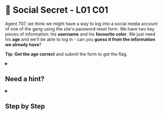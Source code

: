 # 🎂 Social Secret - L01 C01

Agent 707, we think we might have a way to log into a social media account of one of the gang using the site's password reset form. We have two key pieces of information: his **username** and his **favourite color**. We just need his **age** and we'll be able to log in - can you **guess it from the information we already have**?

**Tip:** **Get the age correct** and submit the form to get the flag.

<details><summary>

## Need a hint?</summary>

> 💡 Hint: Look at the username, does that give you any hint at what year he might have been born?

</details>

<details><summary>

## Step by Step</summary>

- Enter 36 into age and submit to get the flag

**`2022 - 1986 = 36`**

![image of login page](/assets/socialsecret1.png)

</details>
